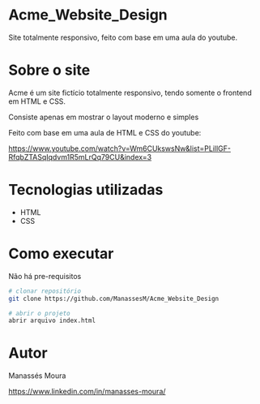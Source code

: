 # Acme_Website_Design
Site totalmente responsivo, feito com base em uma aula do youtube.

# Sobre o site
Acme é um site fictício totalmente responsivo, tendo somente o frontend em HTML e CSS.

Consiste apenas em mostrar o layout moderno e simples

Feito com base em uma aula de HTML e CSS do youtube:

https://www.youtube.com/watch?v=Wm6CUkswsNw&list=PLillGF-RfqbZTASqIqdvm1R5mLrQq79CU&index=3


# Tecnologias utilizadas

- HTML
- CSS

# Como executar
Não há pre-requisitos

```bash
# clonar repositório 
git clone https://github.com/ManassesM/Acme_Website_Design

# abrir o projeto
abrir arquivo index.html

```

# Autor

Manassés Moura

https://www.linkedin.com/in/manasses-moura/
